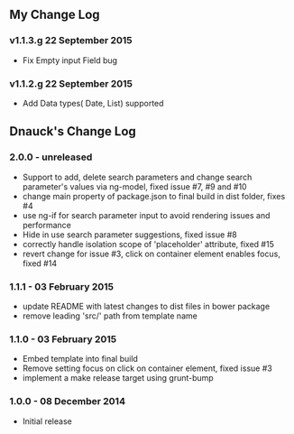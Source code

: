 
## My Change Log

### v1.1.3.g 22 September 2015
* Fix Empty input Field bug 

### v1.1.2.g 22 September 2015
* Add Data types( Date, List) supported

## Dnauck's Change Log

### 2.0.0 - unreleased
* Support to add, delete search parameters and change search parameter's values via ng-model, fixed issue #7, #9 and #10
* change main property of package.json to final build in dist folder, fixes #4
* use ng-if for search parameter input to avoid rendering issues and performance
* Hide in use search parameter suggestions, fixed issue #8
* correctly handle isolation scope of 'placeholder' attribute, fixed #15
* revert change for issue #3, click on container element enables focus, fixed #14

### 1.1.1 - 03 February 2015
* update README with latest changes to dist files in bower package
* remove leading 'src/' path from template name

### 1.1.0 - 03 February 2015
* Embed template into final build
* Remove setting focus on click on container element, fixed issue #3
* implement a make release target using grunt-bump

### 1.0.0 - 08 December 2014
* Initial release

